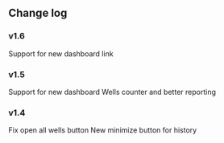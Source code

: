 ## Change log


### v1.6
Support for new dashboard link

### v1.5
Support for new dashboard
Wells counter and better reporting

### v1.4
Fix open all wells button
New minimize button for history
